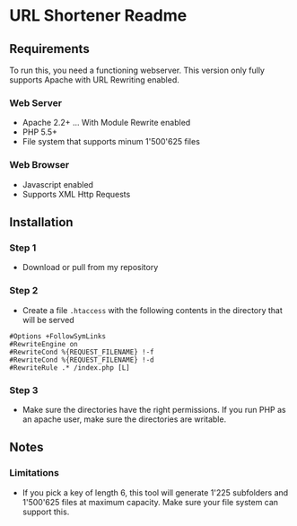 # URL Shortener Readme
## Requirements
To run this, you need a functioning webserver. This version only fully supports Apache with URL Rewriting enabled.

### Web Server
* Apache 2.2+
... With Module Rewrite enabled
* PHP 5.5+
* File system that supports minum 1'500'625 files

### Web Browser
* Javascript enabled
* Supports XML Http Requests

## Installation
### Step 1
* Download or pull from my repository

### Step 2
* Create a file `.htaccess` with the following contents in the directory that will be served
```
#Options +FollowSymLinks
#RewriteEngine on
#RewriteCond %{REQUEST_FILENAME} !-f
#RewriteCond %{REQUEST_FILENAME} !-d
#RewriteRule .* /index.php [L]
```

### Step 3
* Make sure the directories have the right permissions. If you run PHP as an apache user, make sure the directories are writable.

## Notes

### Limitations
* If you pick a key of length 6, this tool will generate 1'225 subfolders and 1'500'625 files at maximum capacity. Make sure your file system can support this.